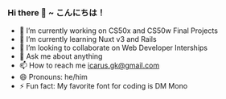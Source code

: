 ### Hi there 👋 ~ こんにちは！

<!--
**icarusgk/icarusgk** is a ✨ _special_ ✨ repository because its `README.md` (this file) appears on your GitHub profile.

Here are some ideas to get you started:
-->

- 🔭 I’m currently working on CS50x and CS50w Final Projects
- 🌱 I’m currently learning Nuxt v3 and Rails
- 👯 I’m looking to collaborate on Web Developer Interships
- 💬 Ask me about anything
- 📫 How to reach me icarus.gk@gmail.com
- 😄 Pronouns: he/him
- ⚡ Fun fact: My favorite font for coding is DM Mono
